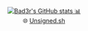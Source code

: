 <div align="center">
  <a href="https://unsigned.sh">
    <img src="https://github-readme-stats.vercel.app/api?username=Bad3r&theme=github_dark_dimmed&show_icons=true&hide_border=false" alt="Bad3r's GitHub stats 📊">
  </a>
  <br>
  🌐 <a href="https://unsigned.sh">Unsigned.sh</a>
  <br>
</div>
